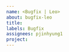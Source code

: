 ```yaml
---
name: <Bugfix | Leo> 
about: bugfix-leo
title: 
labels: Bugfix
assignees: pjinhyung1
project: 
---
```

